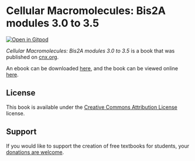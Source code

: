# Cellular Macromolecules:  Bis2A modules 3.0 to 3.5

[![Open in Gitpod](https://gitpod.io/button/open-in-gitpod.svg)](https://gitpod.io/from-referrer/)

_Cellular Macromolecules:  Bis2A modules 3.0 to 3.5_ is a book that was published on [cnx.org](https://cnx.org/).

An ebook can be downloaded [here](https://github.com/cnx-user-books/cnxbook-cellular-macromolecules-bis2a-modules-3-0-to-3-5/releases/latest), and the book can be viewed online [here](https://github.com/cnx-user-books/cnxbook-cellular-macromolecules-bis2a-modules-3-0-to-3-5/releases/latest).

## License
This book is available under the [Creative Commons Attribution License](./LICENSE) license.

## Support
If you would like to support the creation of free textbooks for students, your [donations are welcome](https://riceconnect.rice.edu/donation/support-openstax-banner).
